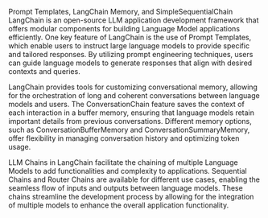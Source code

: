 Prompt Templates, LangChain Memory, and SimpleSequentialChain
LangChain is an open-source LLM application development framework that offers modular components for building Language Model applications efficiently. One key feature of LangChain is the use of Prompt Templates, which enable users to instruct large language models to provide specific and tailored responses. By utilizing prompt engineering techniques, users can guide language models to generate responses that align with desired contexts and queries.

LangChain provides tools for customizing conversational memory, allowing for the orchestration of long and coherent conversations between language models and users. The ConversationChain feature saves the context of each interaction in a buffer memory, ensuring that language models retain important details from previous conversations. Different memory options, such as ConversationBufferMemory and ConversationSummaryMemory, offer flexibility in managing conversation history and optimizing token usage.

LLM Chains in LangChain facilitate the chaining of multiple Language Models to add functionalities and complexity to applications. Sequential Chains and Router Chains are available for different use cases, enabling the seamless flow of inputs and outputs between language models. These chains streamline the development process by allowing for the integration of multiple models to enhance the overall application functionality.
